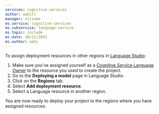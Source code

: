 ```yaml
---
services: cognitive-services
author: aahill
manager: nitinme
ms.service: cognitive-services
ms.subservice: language-service
ms.topic: include
ms.date: 10/11/2022
ms.author: aahi
---
```



To assign deployment resources in other regions in [Language Studio](https://aka.ms/LanguageStudio):
  1. Make sure you've assigned yourself as a [Cognitive Service Language Owner](https://aka.ms/rbac-language) to the resource you used to create the project.
  2. Go to the **Deploying a model** page in Language Studio.
  3. Click on the **Regions** tab.
  4. Select **Add deployment resource**.
  5. Select a Language resource in another region.
  
You are now ready to deploy your project to the regions where you have assigned resources.
